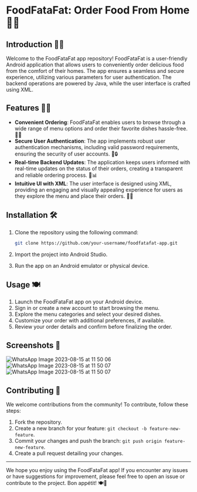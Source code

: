 # FoodFataFat: Order Food From Home 🍔🏡


## Introduction 🌮📱

Welcome to the FoodFataFat app repository! FoodFataFat is a user-friendly Android application that allows users to conveniently order delicious food from the comfort of their homes. The app ensures a seamless and secure experience, utilizing various parameters for user authentication. The backend operations are powered by Java, while the user interface is crafted using XML.

## Features 🍕🚀

- **Convenient Ordering**: FoodFataFat enables users to browse through a wide range of menu options and order their favorite dishes hassle-free. 🍟🍕
- **Secure User Authentication**: The app implements robust user authentication mechanisms, including valid password requirements, ensuring the security of user accounts. 🔐🔒
- **Real-time Backend Updates**: The application keeps users informed with real-time updates on the status of their orders, creating a transparent and reliable ordering process. 🔄📊
- **Intuitive UI with XML**: The user interface is designed using XML, providing an engaging and visually appealing experience for users as they explore the menu and place their orders. 🎨📱

## Installation 🛠️

1. Clone the repository using the following command:

   ```bash
   git clone https://github.com/your-username/foodfatafat-app.git
   ```

2. Import the project into Android Studio.
3. Run the app on an Android emulator or physical device.

## Usage 🍽️

1. Launch the FoodFataFat app on your Android device.
2. Sign in or create a new account to start browsing the menu.
3. Explore the menu categories and select your desired dishes.
4. Customize your order with additional preferences, if available.
5. Review your order details and confirm before finalizing the order.

## Screenshots 📸

![WhatsApp Image 2023-08-15 at 11 50 06](https://github.com/Rai-Aaditya/FOODFATAFAT/assets/101923897/2b732b12-2b59-45d9-94f9-f069e49a5b1b)
![WhatsApp Image 2023-08-15 at 11 50 07](https://github.com/Rai-Aaditya/FOODFATAFAT/assets/101923897/26deadd5-74dd-4077-af9a-2fdde923a020)
![WhatsApp Image 2023-08-15 at 11 50 07](https://github.com/Rai-Aaditya/FOODFATAFAT/assets/101923897/f48cd845-0d23-40b0-a1f8-5cb0cb6a8764)




## Contributing 🤝

We welcome contributions from the community! To contribute, follow these steps:

1. Fork the repository.
2. Create a new branch for your feature: `git checkout -b feature-new-feature`.
3. Commit your changes and push the branch: `git push origin feature-new-feature`.
4. Create a pull request detailing your changes.



---

We hope you enjoy using the FoodFataFat app! If you encounter any issues or have suggestions for improvement, please feel free to open an issue or contribute to the project. Bon appétit! 🍽️🎉
